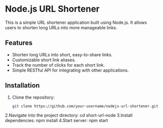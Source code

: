 # Node.js URL Shortener

This is a simple URL shortener application built using Node.js. It allows users to shorten long URLs into more manageable links.

## Features

- Shorten long URLs into short, easy-to-share links.
- Customizable short link aliases.
- Track the number of clicks for each short link.
- Simple RESTful API for integrating with other applications.

## Installation

1. Clone the repository:
   ```bash
   git clone https://github.com/your-username/nodejs-url-shortener.git
2.Navigate into the project directory:
  cd short-url-node
3.Install dependencies:
  npm install
4.Start server:
  npm start
